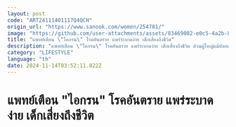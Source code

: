 ```yaml
---
layout: post
code: "ART24111401117Q4QCH"
origin_url: "https://www.sanook.com/women/254781/"
image: "https://github.com/user-attachments/assets/83469082-e0c5-4a2b-8ea1-5d2466bb76ad"
title: "แพทย์เตือน \"ไอกรน\" โรคอันตราย แพร่ระบาดง่าย เด็กเสี่ยงถึงชีวิต"
description: "แพทย์เตือน \"ไอกรน\" โรคอันตราย แพร่ระบาดง่าย เด็กเสี่ยงถึงชีวิต ส่วนผู้ใหญ่แม้ปลอดภัยแค่คือพาหะนำโรค"
category: "LIFESTYLE"
language: "th"
date: 2024-11-14T03:52:11.822Z
---
```


# แพทย์เตือน "ไอกรน" โรคอันตราย แพร่ระบาดง่าย เด็กเสี่ยงถึงชีวิต